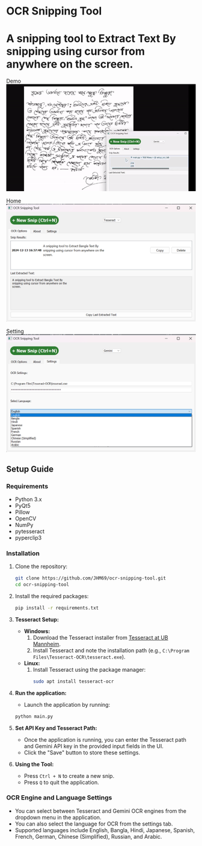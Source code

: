 # OCR Snipping Tool
# A snipping tool to Extract Text By snipping using cursor from anywhere on the screen.

Demo
![Demo](/demo.gif)

Home
![Home](/s1.png)

Setting
![Setting](/s2.png)

## Setup Guide

### Requirements
- Python 3.x
- PyQt5
- Pillow
- OpenCV
- NumPy
- pytesseract
- pyperclip3

### Installation
1. Clone the repository:
   ```bash
   git clone https://github.com/JHM69/ocr-snipping-tool.git
   cd ocr-snipping-tool
   ```

2. Install the required packages:
   ```bash
   pip install -r requirements.txt
   ```

3. **Tesseract Setup:**
   - **Windows:**
     1. Download the Tesseract installer from [Tesseract at UB Mannheim](https://github.com/UB-Mannheim/tesseract/wiki).
     2. Install Tesseract and note the installation path (e.g., `C:\Program Files\Tesseract-OCR\tesseract.exe`).
   - **Linux:**
     1. Install Tesseract using the package manager:
        ```bash
        sudo apt install tesseract-ocr
        ```

4. **Run the application:**
   - Launch the application by running:
   ```bash
   python main.py
   ```

5. **Set API Key and Tesseract Path:**
   - Once the application is running, you can enter the Tesseract path and Gemini API key in the provided input fields in the UI.
   - Click the "Save" button to store these settings.

6. **Using the Tool:**
   - Press `Ctrl + N` to create a new snip.
   - Press `Q` to quit the application.

### OCR Engine and Language Settings
- You can select between Tesseract and Gemini OCR engines from the dropdown menu in the application.
- You can also select the language for OCR from the settings tab.
- Supported languages include English, Bangla, Hindi, Japanese, Spanish, French, German, Chinese (Simplified), Russian, and Arabic.
